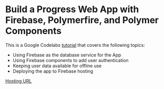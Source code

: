 # Build a Progress Web App with Firebase, Polymerfire, and Polymer Components    

This is a Google Codelabs [tutorial](https://codelabs.developers.google.com/codelabs/polymer-firebase-pwa/index.html?index=..%2F..%2Findex#0) that covers the following topics:    
- Using Firebase as the database service for the App    
- Using Firebase components to add user authentication    
- Keeping user data available for offline use    
- Deploying the app to Firebase hosting    

[Hosting URL](https://note-app-pwa-fc0de.firebaseapp.com)    
